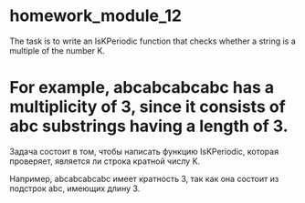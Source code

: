 # homework_module_12

The task is to write an IsKPeriodic function that checks whether a string is a multiple of the number K.

For example, abcabcabcabc has a multiplicity of 3, since it consists of abc substrings having a length of 3.
=========================================================================================

Задача состоит в том, чтобы написать функцию IsKPeriodic, которая проверяет, является ли строка кратной числу K.

Например, abcabcabcabc имеет кратность 3, так как она состоит из подстрок abc, имеющих длину 3.